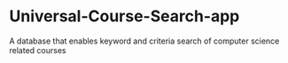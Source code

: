 # Universal-Course-Search-app
A database that enables keyword and criteria search of computer science related courses
